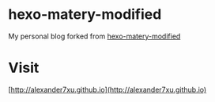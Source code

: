 # hexo-matery-modified
My personal blog forked from [hexo-matery-modified](https://github.com/godweiyang/hexo-matery-modified)

# Visit
[http://alexander7xu.github.io](http://alexander7xu.github.io)
